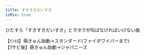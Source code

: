 ```yaml
---
title: すきすきだいすき
isMix: true
---
```


ひたすら「すきすきだいすき」とヲタクが叫ばなければいけない曲<br />

【ｲﾝﾄﾛ】萌きゅん始動→スタンダード(ファイボワイパーまで)<br />
【1サビ後】萌きゅん始動→ジャパニーズ<br />
